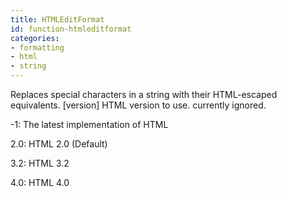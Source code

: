```yaml
---
title: HTMLEditFormat
id: function-htmleditformat
categories:
- formatting
- html
- string
---
```


Replaces special characters in a string with their HTML-escaped equivalents.   [version]
HTML version to use. currently ignored.

-1: The latest implementation of HTML

2.0: HTML 2.0 (Default)

3.2: HTML 3.2

4.0: HTML 4.0
